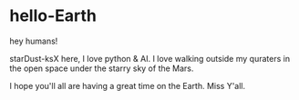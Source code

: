 # hello-Earth

hey humans!

starDust-ksX here, I love python & AI.
I love walking outside my quraters in the open space under the starry sky of the Mars.

I hope you'll all are having a great time on the Earth. Miss Y'all.
